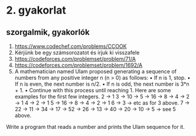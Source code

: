 # 2. gyakorlat

## szorgalmik, gyakorlók
1. https://www.codechef.com/problems/CCOOK
2. Kérjünk be egy számsorozatot és írjuk ki visszafele
3. https://codeforces.com/problemset/problem/71/A
4. https://codeforces.com/problemset/problem/1692/A
5. A mathematician named Ulam proposed generating a sequence of numbers from any positive integer n (n > 0) as follows:
      •	If n is 1, stop.
      •	If n is even, the next number is n/2.
      •	If n is odd, the next number is 3*n + 1.
      •	Continue with this process until reaching 1.
 Here are some examples for the first few integers.
   2 ->  1
   3 -> 10 ->  5 -> 16 ->  8 ->  4 ->  2 ->  1
   4 ->  2 ->  1
   5 -> 16 ->  8 ->  4 ->  2 ->  1
   6 ->  3 -> etc as for 3 above.
   7 -> 22 -> 11 -> 34 -> 17 -> 52 -> 26 -> 13 -> 40 -> 20 -> 10 -> 5 -> see 5 above.

Write a program that reads a number and prints the Ulam sequence for it.
 
